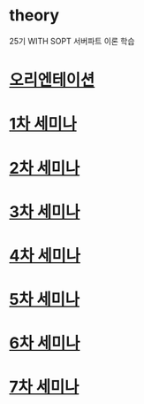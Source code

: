 # theory
25기 WITH SOPT 서버파트 이론 학습


# [오리엔테이션](./orientation)
# [1차 세미나](./seminar1)
# [2차 세미나](./seminar2)
# [3차 세미나](./seminar3)
# [4차 세미나](./seminar4)
# [5차 세미나](./seminar5)
# [6차 세미나](./seminar6)
# [7차 세미나](./seminar7)